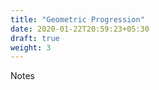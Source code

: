 ```yaml
---
title: "Geometric Progression"
date: 2020-01-22T20:59:23+05:30
draft: true
weight: 3
---
```


Notes
